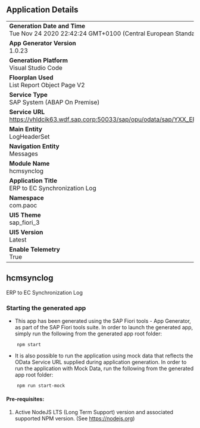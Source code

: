 ## Application Details
|               |
| ------------- |
|**Generation Date and Time**<br>Tue Nov 24 2020 22:42:24 GMT+0100 (Central European Standard Time)|
|**App Generator Version**<br>1.0.23|
|**Generation Platform**<br>Visual Studio Code|
|**Floorplan Used**<br>List Report Object Page V2|
|**Service Type**<br>SAP System (ABAP On Premise)|
|**Service URL**<br>https://vhldcik63.wdf.sap.corp:50033/sap/opu/odata/sap/YXX_ERP_EC_SYNC_LOG_SRV/|
|**Main Entity**<br>LogHeaderSet|
|**Navigation Entity**<br>Messages|
|**Module Name**<br>hcmsynclog|
|**Application Title**<br>ERP to EC Synchronization Log|
|**Namespace**<br>com.paoc|
|**UI5 Theme**<br>sap_fiori_3|
|**UI5 Version**<br>Latest |
|**Enable Telemetry**<br>True |

## hcmsynclog

ERP to EC Synchronization Log

### Starting the generated app

-   This app has been generated using the SAP Fiori tools - App Generator, as part of the SAP Fiori tools suite.  In order to launch the generated app, simply run the following from the generated app root folder:

```
    npm start
```

- It is also possible to run the application using mock data that reflects the OData Service URL supplied during application generation.  In order to run the application with Mock Data, run the following from the generated app root folder:

```
    npm run start-mock
```


#### Pre-requisites:

1. Active NodeJS LTS (Long Term Support) version and associated supported NPM version.  (See https://nodejs.org)


